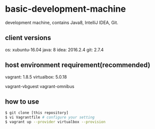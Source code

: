 # basic-development-machine
development machine, contains Java8, IntelliJ IDEA, Git.

## client versions

os: xubuntu-16.04
java: 8
idea: 2016.2.4
git: 2.7.4

## host environment requirement(recommended)

vagrant: 1.8.5
virtualbox: 5.0.18

vagrant-vbguest
vagrant-omnibus

## how to use

```bash
$ git clone [this repository]
$ vi Vagrantfile # configure your setting
$ vagrant up --provider virtualbox --provision
```
